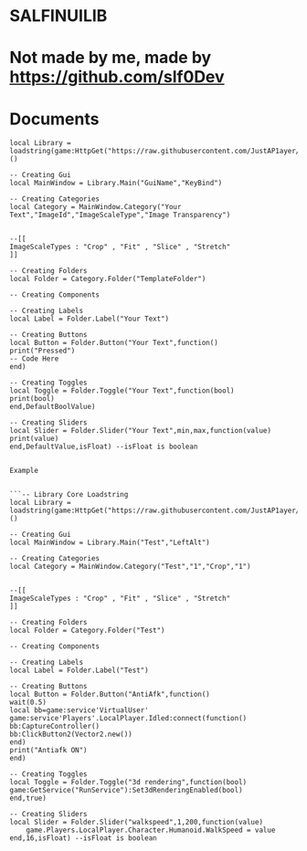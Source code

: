 # SALFINUILIB 
# Not made by me, made by https://github.com/slf0Dev

# Documents

```-- Library Core Loadstring
local Library = loadstring(game:HttpGet("https://raw.githubusercontent.com/JustAP1ayer/SALFINUILIB/main/SALFINUILIB"))()

-- Creating Gui
local MainWindow = Library.Main("GuiName","KeyBind")

-- Creating Categories
local Category = MainWindow.Category("Your Text","ImageId","ImageScaleType","Image Transparency")


--[[
ImageScaleTypes : "Crop" , "Fit" , "Slice" , "Stretch"
]]

-- Creating Folders
local Folder = Category.Folder("TemplateFolder")

-- Creating Components

-- Creating Labels
local Label = Folder.Label("Your Text")

-- Creating Buttons
local Button = Folder.Button("Your Text",function()
print("Pressed")
-- Code Here
end)

-- Creating Toggles
local Toggle = Folder.Toggle("Your Text",function(bool)
print(bool)
end,DefaultBoolValue)

-- Creating Sliders
local Slider = Folder.Slider("Your Text",min,max,function(value)
print(value)
end,DefaultValue,isFloat) --isFloat is boolean


Example


```-- Library Core Loadstring
local Library = loadstring(game:HttpGet("https://raw.githubusercontent.com/JustAP1ayer/SALFINUILIB/main/SALFINUILIB"))()

-- Creating Gui
local MainWindow = Library.Main("Test","LeftAlt")

-- Creating Categories
local Category = MainWindow.Category("Test","1","Crop","1")


--[[
ImageScaleTypes : "Crop" , "Fit" , "Slice" , "Stretch"
]]

-- Creating Folders
local Folder = Category.Folder("Test")

-- Creating Components

-- Creating Labels
local Label = Folder.Label("Test")

-- Creating Buttons
local Button = Folder.Button("AntiAfk",function()
wait(0.5)
local bb=game:service'VirtualUser'
game:service'Players'.LocalPlayer.Idled:connect(function()
bb:CaptureController()
bb:ClickButton2(Vector2.new())
end)
print("Antiafk ON")
end)

-- Creating Toggles
local Toggle = Folder.Toggle("3d rendering",function(bool)
game:GetService("RunService"):Set3dRenderingEnabled(bool)
end,true)

-- Creating Sliders
local Slider = Folder.Slider("walkspeed",1,200,function(value)
    game.Players.LocalPlayer.Character.Humanoid.WalkSpeed = value
end,16,isFloat) --isFloat is boolean
